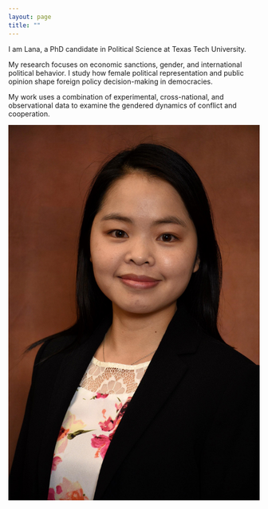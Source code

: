 ```yaml
---
layout: page
title: ""
---
```



<div class="profile-container">
  <div class="profile-text">
    <p>I am Lana, a PhD candidate in Political Science at Texas Tech University.</p>
    <p>My research focuses on economic sanctions, gender, and international political behavior. I study how female political representation and public opinion shape foreign policy decision-making in democracies.</p>
    <p>My work uses a combination of experimental, cross-national, and observational data to examine the gendered dynamics of conflict and cooperation.</p>
  </div>

  <div class="profile-photo">
    <img src="/assets/img/IMG_8447.JPG" alt="Lana photo">
  </div>
</div>
